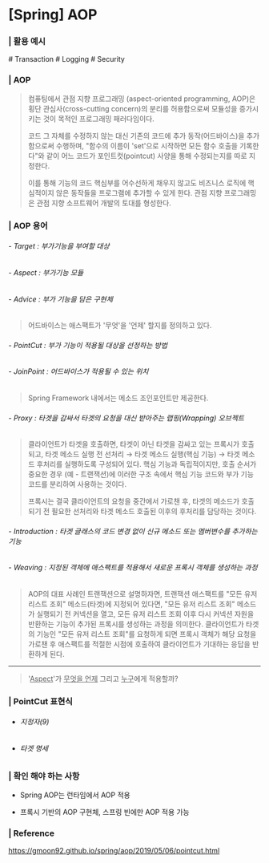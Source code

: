 # [Spring] AOP 

### | 활용 예시 

\# Transaction \# Logging \# Security 

### | AOP 

> 컴퓨팅에서 관점 지향 프로그래밍 (aspect-oriented programming, AOP)은 횡단 관심사(cross-cutting concern)의 분리를 허용함으로써 모듈성을 증가시키는 것이 목적인 프로그래밍 패러다임이다. 
>
> 코드 그 자체를 수정하지 않는 대신 기존의 코드에 추가 동작(어드바이스)을 추가함으로써 수행하며, "함수의 이름이 'set'으로 시작하면 모든 함수 호출을 기록한다"와 같이 어느 코드가 포인트컷(pointcut) 사양을 통해 수정되는지를 따로 지정한다. 
>
> 이를 통해 기능의 코드 핵심부를 어수선하게 채우지 않고도 비즈니스 로직에 핵심적이지 않은 동작들을 프로그램에 추가할 수 있게 한다. 관점 지향 프로그래밍은 관점 지향 소프트웨어 개발의 토대를 형성한다.



### | AOP 용어 

###### - Target : 부가기능을 부여할 대상 

###### - Aspect : 부가기능 모듈 

###### - Advice : 부가 기능을 담은 구현체 

> 어드바이스는 애스팩트가 '무엇'을 '언제' 할지를 정의하고 있다.

###### - PointCut : 부가 기능이 적용될 대상을 선정하는 방법

###### - JoinPoint : 어드바이스가 적용될 수 있는 위치 

> Spring Framework 내에서는 메소드 조인포인트만 제공한다. 

###### - Proxy : 타겟을 감싸서 타겟의 요청을 대신 받아주는 랩핑(Wrapping) 오브젝트 

> 클라이언트가 타겟을 호출하면, 타겟이 아닌 타겟을 감싸고 있는 프록시가 호출되고, 타겟 메소드 실행 전 선처리 → 타겟 메소드 실행(핵심 기능) → 타겟 메소드 후처리를 실행하도록 구성되어 있다. 핵심 기능과 독립적이지만, 호출 순서가 중요한 경우 (예 - 트랜잭션)에 이러한 구조 속에서 핵심 기능 코드와 부가 기능 코드를 분리하여 사용하는 것이다. 
>
> 프록시는 결국 클라이언트의 요청을 중간에서 가로챈 후, 타겟의 메소드가 호출되기 전 필요한 선처리와 타겟 메소드 호출된 이후의 후처리를 담당하는 것이다. 

###### - Introduction : 타겟 글래스의 코드 변경 없이 신규 메소드 또는 멤버변수를 추가하는 기능 

###### - Weaving : 지정된 객체에 애스팩트를 적용해서 새로운 프록시 객체를 생성하는 과정 

> AOP의 대표 사례인 트랜잭션으로 설명하자면, 트랜잭션 애스팩트를 "모든 유저 리스트 조회" 메소드(타겟)에 지정되어 있다면, "모든 유저 리스트 조회" 메소드가 실행되기 전 커넥션을 열고, 모든 유저 리스트 조회 이후 다시 커넥션 자원을 반환하는 기능이 추가된 프록시를 생성하는 과정을 의미한다. 클라이언트가 타겟의 기능인 "모든 유저 리스트 조회"를 요청하게 되면 프록시 객체가 해당 요청을 가로챈 후 애스팩트를 적절한 시점에 호출하여 클라이언트가 기대하는 응답을 반환하게 된다.

___

>'<u>Aspect</u>'가 <u>무엇을 언제</u> 그리고 <u>누구</u>에게 적용할까?







### | PointCut 표현식 

- ###### 지정자(9)

- ###### 타겟 명세



### | 확인 해야 하는 사항 

- Spring AOP는 런타임에서 AOP 적용 

- 프록시 기반의 AOP 구현체, 스프링 빈에만 AOP 적용 가능 

  

### 

### | Reference

https://gmoon92.github.io/spring/aop/2019/05/06/pointcut.html
